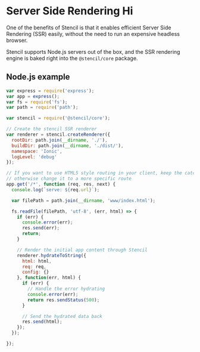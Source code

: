 # Server Side Rendering Hi

One of the benefits of Stencil is that it enables efficient Server Side Rendering (SSR) easily, without the need to run an expensive headless browser.

Stencil supports Node.js servers out of the box, and the SSR rendering engine is baked right into the `@stencil/core` package.


## Node.js example

```javascript
var express = require('express');
var app = express();
var fs = require('fs');
var path = require('path');

var stencil = require('@stencil/core');

// Create the stencil SSR renderer
var renderer = stencil.createRenderer({
  rootDir: path.join(__dirname, './'),
  buildDir: path.join(__dirname, './dist/'),
  namespace: 'Ionic',
  logLevel: 'debug'
});

// If you want to use HTML5 style routing in your client, keep the catch-all route handler here,
// otherwise change it to a more specific route
app.get('/*', function (req, res, next) {
  console.log(`serve: ${req.url}`);

  var filePath = path.join(__dirname, 'www/index.html');

  fs.readFile(filePath, 'utf-8', (err, html) => {
    if (err) {
      console.error(err);
      res.send(err);
      return;
    }

    // Render the initial app content through Stencil
    renderer.hydrateToString({
      html: html,
      req: req,
      config: {}
    }, function(err, html) {
      if (err) {
        // Handle the error hydrating
        console.error(err);
        return res.sendStatus(500);
      }

      // Send the hydrated data back
      res.send(html);
    });
  });

});
```

